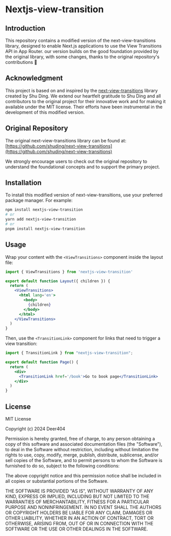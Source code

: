# Nextjs-view-transition

## Introduction

This repository contains a modified version of the next-view-transitions library, designed to enable Next.js applications to use the View Transitions API in App Router. our version builds on the good foundation provided by the original library, with some changes, thanks to the original repository's contributions 🙏
## Acknowledgment

This project is based on and inspired by the [next-view-transitions](https://github.com/shuding/next-view-transitions) library created by Shu Ding. We extend our heartfelt gratitude to Shu Ding and all contributors to the original project for their innovative work and for making it available under the MIT license. Their efforts have been instrumental in the development of this modified version.

## Original Repository

The original next-view-transitions library can be found at:
[https://github.com/shuding/next-view-transitions](https://github.com/shuding/next-view-transitions)

We strongly encourage users to check out the original repository to understand the foundational concepts and to support the primary project.


## Installation

To install this modified version of next-view-transitions, use your preferred package manager. For example:

```bash
npm install nextjs-view-transition
# or
yarn add nextjs-view-transition
# or
pnpm install nextjs-view-transition
```

## Usage

Wrap your content with the `<ViewTransitions>` component inside the layout file:

```jsx
import { ViewTransitions } from 'nextjs-view-transition'

export default function Layout({ children }) {
  return (
    <ViewTransitions>
      <html lang='en'>
        <body>
          {children}
        </body>
      </html>
    </ViewTransitions>
  )
}
```

Then, use the `<TransitionLink>` component for links that need to trigger a view transition:

```jsx
import { TransitionLink } from "nextjs-view-transition";

export default function Page() {
  return (
    <div>
      <TransitionLink href='/book'>Go to book page</TransitionLink>
    </div>
  )
}
```

## License
MIT License

Copyright (c) 2024 Deer404

Permission is hereby granted, free of charge, to any person obtaining a copy
of this software and associated documentation files (the "Software"), to deal
in the Software without restriction, including without limitation the rights
to use, copy, modify, merge, publish, distribute, sublicense, and/or sell
copies of the Software, and to permit persons to whom the Software is
furnished to do so, subject to the following conditions:

The above copyright notice and this permission notice shall be included in all
copies or substantial portions of the Software.

THE SOFTWARE IS PROVIDED "AS IS", WITHOUT WARRANTY OF ANY KIND, EXPRESS OR
IMPLIED, INCLUDING BUT NOT LIMITED TO THE WARRANTIES OF MERCHANTABILITY,
FITNESS FOR A PARTICULAR PURPOSE AND NONINFRINGEMENT. IN NO EVENT SHALL THE
AUTHORS OR COPYRIGHT HOLDERS BE LIABLE FOR ANY CLAIM, DAMAGES OR OTHER
LIABILITY, WHETHER IN AN ACTION OF CONTRACT, TORT OR OTHERWISE, ARISING FROM,
OUT OF OR IN CONNECTION WITH THE SOFTWARE OR THE USE OR OTHER DEALINGS IN THE
SOFTWARE.